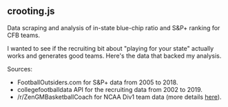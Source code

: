 crooting.js
---

Data scraping and analysis of in-state blue-chip ratio and S&P+ ranking for CFB teams.

I wanted to see if the recruiting bit about "playing for your state" actually works and generates good teams. Here's the data that backed my analysis.

Sources:

* FootballOutsiders.com for S&P+ data from 2005 to 2018.
* collegefootballdata API for the recruiting data from 2002 to 2019.
* /r/ZenGMBasketballCoach for NCAA Div1 team data (more details [here](https://www.reddit.com/r/ZenGMBasketballCoach/comments/35j0yy/320team_json_file_with_ncaa_schools_locations/)).
